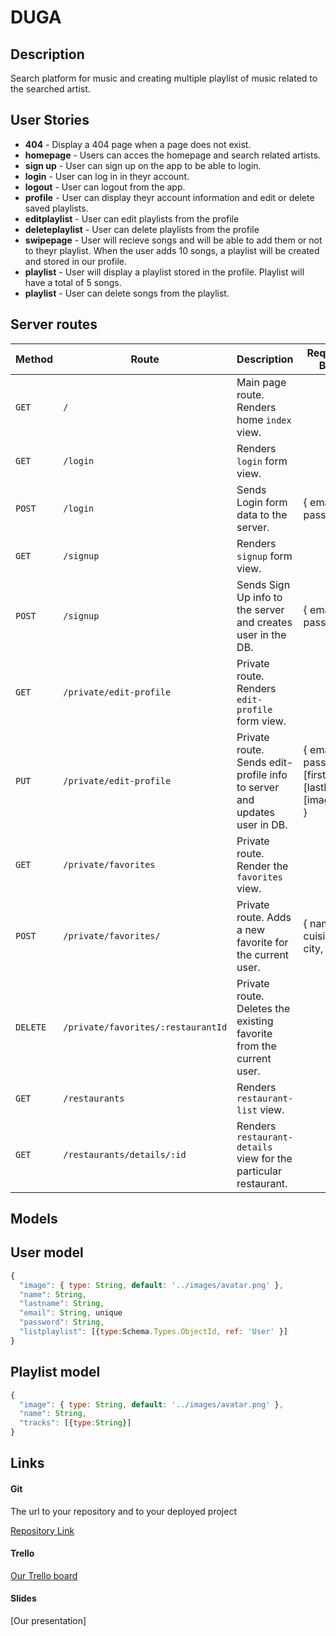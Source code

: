 # DUGA

## Description 

Search platform for music and creating multiple playlist of music related to the searched artist. 


## User Stories

- **404** - Display a 404 page when a page does not exist.
- **homepage** - Users can acces the homepage and search related artists.
- **sign up** - User can sign up on the app to be able to login.
- **login** - User can log in in theyr account. 
- **logout** - User can logout from the app. 
- **profile** - User can display theyr account information and edit or delete saved playlists. 
- **editplaylist** - User can edit playlists from the profile
- **deleteplaylist** - User can delete playlists from the profile
- **swipepage** - User will recieve songs and will be able to add them or not to theyr playlist. When the user adds 10 songs, a playlist will be created and stored in our profile. 
- **playlist** - User will display a playlist stored in the profile. Playlist will have a total of 5 songs. 
- **playlist** - User can delete songs from the playlist. 



## Server routes 


| **Method** | **Route**                          | **Description**                                              | Request  - Body                                          |
| ---------- | ---------------------------------- | ------------------------------------------------------------ | -------------------------------------------------------- |
| `GET`      | `/`                                | Main page route.  Renders home `index` view.                 |                                                          |
| `GET`      | `/login`                           | Renders `login` form view.                                   |                                                          |
| `POST`     | `/login`                           | Sends Login form data to the server.                         | { email, password }                                      |
| `GET`      | `/signup`                          | Renders `signup` form view.                                  |                                                          |
| `POST`     | `/signup`                          | Sends Sign Up info to the server and creates user in the DB. | {  email, password  }                                    |
| `GET`      | `/private/edit-profile`            | Private route. Renders `edit-profile` form view.             |                                                          |
| `PUT`      | `/private/edit-profile`            | Private route. Sends edit-profile info to server and updates user in DB. | { email, password, [firstName], [lastName], [imageUrl] } |
| `GET`      | `/private/favorites`               | Private route. Render the `favorites` view.                  |                                                          |
| `POST`     | `/private/favorites/`              | Private route. Adds a new favorite for the current user.     | { name, cuisine, city, }                                 |
| `DELETE`   | `/private/favorites/:restaurantId` | Private route. Deletes the existing favorite from the current user. |                                                          |
| `GET`      | `/restaurants`                     | Renders `restaurant-list` view.                              |                                                          |
| `GET`      | `/restaurants/details/:id`         | Renders `restaurant-details` view for the particular restaurant. |                                                          |

## Models 

## User model 


```javascript
{
  "image": { type: String, default: '../images/avatar.png' },
  "name": String, 
  "lastname": String,
  "email": String, unique 
  "password": String,
  "listplaylist": [{type:Schema.Types.ObjectId, ref: 'User' }] 
}
```
  
## Playlist model 


```javascript
{
  "image": { type: String, default: '../images/avatar.png' },
  "name": String, 
  "tracks": [{type:String}]
}
```


## Links

#### Git 

The url to your repository and to your deployed project

[Repository Link](https://github.com/project-duga/duga-app)

#### Trello 

[Our Trello board](https://trello.com/b/QdwbX5H7/project-2)

#### Slides 

[Our presentation]

